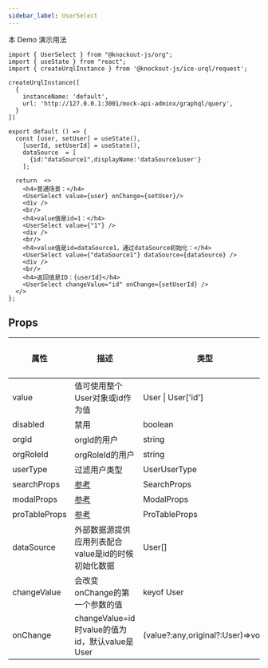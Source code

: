 ```yaml
---
sidebar_label: UserSelect
---
```


本 Demo 演示用法

```tsx preview
import { UserSelect } from "@knockout-js/org";
import { useState } from "react";
import { createUrqlInstance } from '@knockout-js/ice-urql/request';

createUrqlInstance([
  {
    instanceName: 'default',
    url: 'http://127.0.0.1:3001/mock-api-adminx/graphql/query',
  }
])

export default () => {
  const [user, setUser] = useState(),
    [userId, setUserId] = useState(),
    dataSource  = [
      {id:"dataSource1",displayName:'dataSource1user'}
    ];

  return  <>
    <h4>普通场景：</h4>
    <UserSelect value={user} onChange={setUser}/>
    <div />
    <br/>
    <h4>value值是id=1：</h4>
    <UserSelect value={"1"} />
    <div />
    <br/>
    <h4>value值是id=dataSource1，通过dataSource初始化：</h4>
    <UserSelect value={"dataSource1"} dataSource={dataSource} />
    <div />
    <br/>
    <h4>返回值是ID：{userId}</h4>
    <UserSelect changeValue="id" onChange={setUserId} />
  </>
};
```

## Props

| 属性          | 描述                                                          | 类型                              | 必填 | 默认值 |
| ------------- | ------------------------------------------------------------- | --------------------------------- | ---- | ------ |
| value         | 值可使用整个User对象或id作为值                                | User &#124; User['id']            | -    | -      |
| disabled      | 禁用                                                          | boolean                           | -    | -      |
| orgId         | orgId的用户                                                   | string                            | -    | -      |
| orgRoleId     | orgRoleId的用户                                               | string                            | -    | -      |
| userType      | 过滤用户类型                                                  | UserUserType                      | -    | -      |
| searchProps   | [参考](https://ant.design/components/input-cn#api)            | SearchProps                       | -    | -      |
| modalProps    | [参考](https://ant.design/components/modal-cn#api)            | ModalProps                        | -    | -      |
| proTableProps | [参考](https://procomponents.ant.design/components/table#api) | ProTableProps                     | -    | -      |
| dataSource    | 外部数据源提供应用列表配合value是id的时候初始化数据           | User[]                            | ❌    | -      |
| changeValue   | 会改变onChange的第一个参数的值                                | keyof User                        | ❌    | -      |
| onChange      | changeValue=id时value的值为id，默认value是User                | (value?:any,original?:User)=>void | -    | -      |

